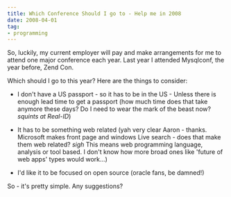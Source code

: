 ```yaml
---
title: Which Conference Should I go to - Help me in 2008
date: 2008-04-01
tag:
- programming
---
```

So, luckily, my current employer will pay and make arrangements for me to attend one major conference each year.  Last year I attended Mysqlconf, the year before, Zend Con.

<!--more-->

Which should I go to this year?  Here are the things to consider:
	
  * I don't have a US passport - so it has to be in the US - Unless there is enough lead time to get a passport (how much time does that take anymore these days?  Do I need to wear the mark of the beast now? *squints at Real-ID*)
	
  * It has to be something web related (yah very clear Aaron - thanks.  Microsoft makes front page and windows Live search - does that make them web related?  *sigh*  This means web programming language, analysis or tool based.  I don't know how more broad ones like 'future of web apps' types would work...)
	
  * I'd like it to be focused on open source (oracle fans, be damned!)

So - it's pretty simple.  Any suggestions?
